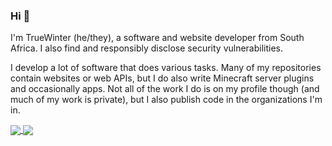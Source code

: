 ### Hi 👋

I'm TrueWinter (he/they), a software and website developer from South Africa. I also find and responsibly disclose security vulnerabilities.

I develop a lot of software that does various tasks. Many of my repositories contain websites or web APIs, but I do also write Minecraft server plugins and occasionally apps. Not all of the work I do is on my profile though (and much of my work is private), but I also publish code in the organizations I'm in.

<a href="https://github.com/anuraghazra/github-readme-stats">
  <img align="center" src="https://github-readme-stats.vercel.app/api?username=TrueWinter&theme=aura&count_private=true&disable_animations=true" />
</a>
<a href="https://github.com/anuraghazra/github-readme-stats">
  <img align="center" src="https://github-readme-stats.vercel.app/api/top-langs?username=TrueWinter&show_icons=true&theme=aura&locale=en&layout=compact&langs_count=10&hide=typescript" />
</a>
